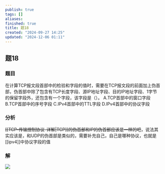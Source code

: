 ```yaml
---
publish: true
tags: []
aliases: 
finished: true
title: 题18
created: "2024-09-27 14:25"
updated: "2024-12-06 01:11"
---
```

## 题18
### 题目
在计算TCP报文段首部中的检验和字段的值时，需要在TCP报文段的前面加上伪首部，伪首部中除了包含有TCP长度字段、源IP地址字段、目的IP地址字段、1字节的保留字段外，还包含有一个字段，该字段是（）。
A.TCP首部中的窗口字段
B.TCP首部中的序号字段
C.IPv4首部中的TTL字段
D.IPv4首部中的协议字段
### 分析
~~[[TCP-传输控制协议-详解|TCP]]的伪首部和IP的伪首部应该是一样的吧~~，说法其实应该是，和UDP的伪首部是类似的，需要补充自己，自己是哪种协议，也就是[[ipv4]]中协议字段的值
### 解
![](https://img.hwenyi.tech/202411210103689.webp)
